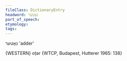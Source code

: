 ```yaml
---
fileClass: DictionaryEntry
headword: נאָטער
part_of_speech: 
etymology: 
tags: 
---
```

נאָטער
'adder'

{WESTERN}
oṭər {WTCP, Budapest, Hutterer 1965: 138}
